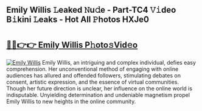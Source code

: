 ## Emily Willis 𝙻eaked 𝙽u𝚍e - Part-TC4 𝚅𝚒deo B𝚒kini 𝙻eaks - Hot All 𝙿hotos HXJe0

# <h2><a href="http://ld0bvwc.urlbe.top/?page=Emily+Willis">🔗🔗👉👉 Emily Willis P𝚑oto𝚜Vid𝚎o</a></h2>

[![Emily Willis](https://i.imgur.com/eBuTRDB.gif)](http://ld0bvwc.urlbe.top/?page=Emily+Willis)
Emily Willis, an intriguing and complex individual, defies easy comprehension. Her unconventional method of engaging with online audiences has allured and offended followers, stimulating debates on consent, artistic expression, and the essence of virtual communities. Though her future direction is unclear, her influence on the online world is indisputable. Unyielding determination and undeniable magnetism propel Emily Willis to new heights in the online community.
